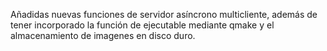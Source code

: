 Añadidas nuevas funciones de servidor asíncrono multicliente, además de tener incorporado la función de ejecutable mediante qmake y el almacenamiento de imagenes en disco duro.
